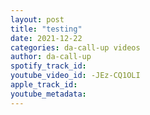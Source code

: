 ```yaml
---
layout: post
title: "testing"
date: 2021-12-22
categories: da-call-up videos
author: da-call-up
spotify_track_id: 
youtube_video_id: -JEz-CQ1OLI
apple_track_id: 
youtube_metadata: 
---
```

